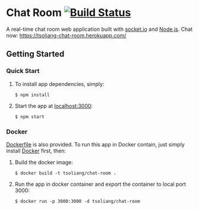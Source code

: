 # Chat Room [![Build Status](https://travis-ci.org/tsoliangwu0130/chat-room.svg?branch=master)](https://travis-ci.org/tsoliangwu0130/chat-room)

A real-time chat room web application built with [socket.io](https://socket.io/) and [Node.js](https://nodejs.org/en/). Chat now: https://tsoliang-chat-room.herokuapp.com/

## Getting Started

### Quick Start

1. To install app dependencies, simply:

    `$ npm install`

2. Start the app at [localhost:3000](http://localhost:3000):

    `$ npm start`

### Docker

[Dockerfile](Dockerfile) is also provided. To run this app in Docker contain, just simply install [Docker](https://www.docker.com/) first, then:

1. Build the docker image:

    `$ docker build -t tsoliang/chat-room .`

2. Run the app in docker container and export the container to local port 3000:

    `$ docker run -p 3000:3000 -d tsoliang/chat-room`
